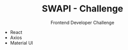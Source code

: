 <h1 align="center">SWAPI - Challenge</h1>
<p align="center">Frontend Developer Challenge</p>
<ul>
<li>React</li>
<li>Axios</li>
<li>Material UI</li>
</ul>